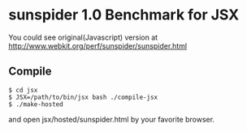 sunspider 1.0 Benchmark for JSX
===============================

You could see original(Javascript) version at http://www.webkit.org/perf/sunspider/sunspider.html

Compile
---------

    $ cd jsx
    $ JSX=/path/to/bin/jsx bash ./compile-jsx
    $ ./make-hosted

and open jsx/hosted/sunspider.html by your favorite browser.

